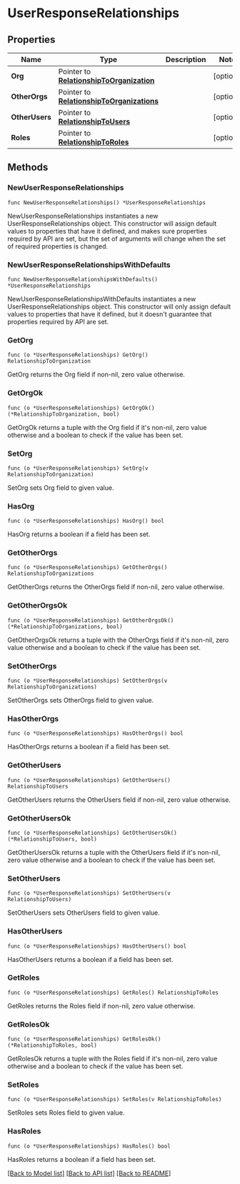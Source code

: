 # UserResponseRelationships

## Properties

| Name           | Type                                                                         | Description | Notes      |
| -------------- | ---------------------------------------------------------------------------- | ----------- | ---------- |
| **Org**        | Pointer to [**RelationshipToOrganization**](RelationshipToOrganization.md)   |             | [optional] |
| **OtherOrgs**  | Pointer to [**RelationshipToOrganizations**](RelationshipToOrganizations.md) |             | [optional] |
| **OtherUsers** | Pointer to [**RelationshipToUsers**](RelationshipToUsers.md)                 |             | [optional] |
| **Roles**      | Pointer to [**RelationshipToRoles**](RelationshipToRoles.md)                 |             | [optional] |

## Methods

### NewUserResponseRelationships

`func NewUserResponseRelationships() *UserResponseRelationships`

NewUserResponseRelationships instantiates a new UserResponseRelationships object.
This constructor will assign default values to properties that have it defined,
and makes sure properties required by API are set, but the set of arguments
will change when the set of required properties is changed.

### NewUserResponseRelationshipsWithDefaults

`func NewUserResponseRelationshipsWithDefaults() *UserResponseRelationships`

NewUserResponseRelationshipsWithDefaults instantiates a new UserResponseRelationships object.
This constructor will only assign default values to properties that have it defined,
but it doesn't guarantee that properties required by API are set.

### GetOrg

`func (o *UserResponseRelationships) GetOrg() RelationshipToOrganization`

GetOrg returns the Org field if non-nil, zero value otherwise.

### GetOrgOk

`func (o *UserResponseRelationships) GetOrgOk() (*RelationshipToOrganization, bool)`

GetOrgOk returns a tuple with the Org field if it's non-nil, zero value otherwise
and a boolean to check if the value has been set.

### SetOrg

`func (o *UserResponseRelationships) SetOrg(v RelationshipToOrganization)`

SetOrg sets Org field to given value.

### HasOrg

`func (o *UserResponseRelationships) HasOrg() bool`

HasOrg returns a boolean if a field has been set.

### GetOtherOrgs

`func (o *UserResponseRelationships) GetOtherOrgs() RelationshipToOrganizations`

GetOtherOrgs returns the OtherOrgs field if non-nil, zero value otherwise.

### GetOtherOrgsOk

`func (o *UserResponseRelationships) GetOtherOrgsOk() (*RelationshipToOrganizations, bool)`

GetOtherOrgsOk returns a tuple with the OtherOrgs field if it's non-nil, zero value otherwise
and a boolean to check if the value has been set.

### SetOtherOrgs

`func (o *UserResponseRelationships) SetOtherOrgs(v RelationshipToOrganizations)`

SetOtherOrgs sets OtherOrgs field to given value.

### HasOtherOrgs

`func (o *UserResponseRelationships) HasOtherOrgs() bool`

HasOtherOrgs returns a boolean if a field has been set.

### GetOtherUsers

`func (o *UserResponseRelationships) GetOtherUsers() RelationshipToUsers`

GetOtherUsers returns the OtherUsers field if non-nil, zero value otherwise.

### GetOtherUsersOk

`func (o *UserResponseRelationships) GetOtherUsersOk() (*RelationshipToUsers, bool)`

GetOtherUsersOk returns a tuple with the OtherUsers field if it's non-nil, zero value otherwise
and a boolean to check if the value has been set.

### SetOtherUsers

`func (o *UserResponseRelationships) SetOtherUsers(v RelationshipToUsers)`

SetOtherUsers sets OtherUsers field to given value.

### HasOtherUsers

`func (o *UserResponseRelationships) HasOtherUsers() bool`

HasOtherUsers returns a boolean if a field has been set.

### GetRoles

`func (o *UserResponseRelationships) GetRoles() RelationshipToRoles`

GetRoles returns the Roles field if non-nil, zero value otherwise.

### GetRolesOk

`func (o *UserResponseRelationships) GetRolesOk() (*RelationshipToRoles, bool)`

GetRolesOk returns a tuple with the Roles field if it's non-nil, zero value otherwise
and a boolean to check if the value has been set.

### SetRoles

`func (o *UserResponseRelationships) SetRoles(v RelationshipToRoles)`

SetRoles sets Roles field to given value.

### HasRoles

`func (o *UserResponseRelationships) HasRoles() bool`

HasRoles returns a boolean if a field has been set.

[[Back to Model list]](../README.md#documentation-for-models) [[Back to API list]](../README.md#documentation-for-api-endpoints) [[Back to README]](../README.md)
